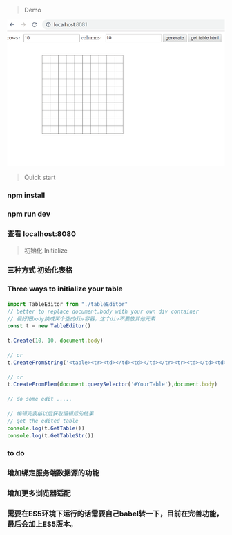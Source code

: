 > Demo  

<img src="src/demo.gif">

> Quick start  

### npm install  

### npm run dev  

### 查看 localhost:8080

> 初始化 Initialize  
### 三种方式 初始化表格
### Three ways to initialize your table
```javascript
import TableEditor from "./tableEditor"
// better to replace document.body with your own div container
// 最好把body换成某个空的div容器，这个div不要放其他元素
const t = new TableEditor()

t.Create(10, 10, document.body)

// or
t.CreateFromString('<table><tr><td></td><td></td></tr><tr><td></td><td></td></tr></table>',document.body)

// or
t.CreateFromElem(document.querySelector('#YourTable'),document.body)

// do some edit .....

// 编辑完表格以后获取编辑后的结果
// get the edited table
console.log(t.GetTable())
console.log(t.GetTableStr())
```

### to do
### 增加绑定服务端数据源的功能  
### 增加更多浏览器适配  
### 需要在ES5环境下运行的话需要自己babel转一下，目前在完善功能，最后会加上ES5版本。  
